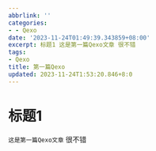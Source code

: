 ```yaml
---
abbrlink: ''
categories:
- - Qexo
date: '2023-11-24T01:49:39.343859+08:00'
excerpt: 标题1 这是第一篇Qexo文章 很不错 
tags:
- Qexo
title: 第一篇Qexo
updated: 2023-11-24T1:53:20.846+8:0
---
```

# 标题1

`这是第一篇Qexo文章` 很不错
